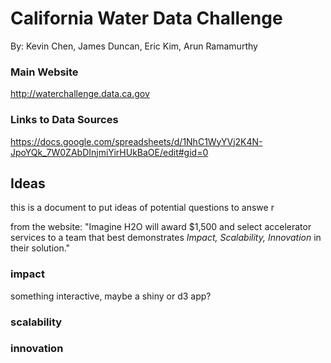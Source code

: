 # California Water Data Challenge
By: Kevin Chen, James Duncan, Eric Kim, Arun Ramamurthy

### Main Website
http://waterchallenge.data.ca.gov

### Links to Data Sources
https://docs.google.com/spreadsheets/d/1NhC1WyYVj2K4N-JpoYQk_7W0ZAbDInjmiYirHUkBaOE/edit#gid=0

## Ideas

this is a document to put ideas of potential questions to answe
r

from the website: "Imagine H2O will award $1,500 and select accelerator services to a team that best demonstrates _Impact, Scalability, Innovation_ in their solution."

### impact
something interactive, maybe a shiny or d3 app?

### scalability


### innovation


